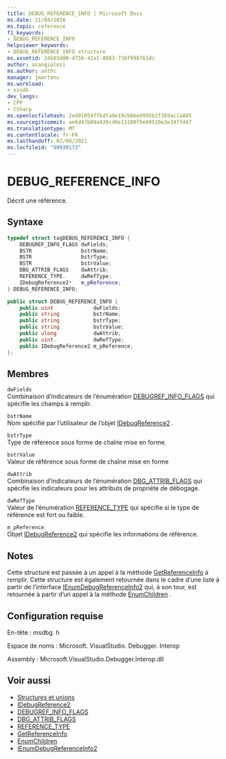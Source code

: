 ```yaml
---
title: DEBUG_REFERENCE_INFO | Microsoft Docs
ms.date: 11/04/2016
ms.topic: reference
f1_keywords:
- DEBUG_REFERENCE_INFO
helpviewer_keywords:
- DEBUG_REFERENCE_INFO structure
ms.assetid: 24b83d00-d756-42a1-8083-730f998761dc
author: acangialosi
ms.author: anthc
manager: jmartens
ms.workload:
- vssdk
dev_langs:
- CPP
- CSharp
ms.openlocfilehash: 2e491054ffbdfa9e19cb8bed995b2f369ac1a885
ms.sourcegitcommit: ae6d47b09a439cd0e13180f5e89510e3e347fd47
ms.translationtype: MT
ms.contentlocale: fr-FR
ms.lasthandoff: 02/08/2021
ms.locfileid: "99939173"
---
```

# <a name="debug_reference_info"></a>DEBUG_REFERENCE_INFO
Décrit une référence.

## <a name="syntax"></a>Syntaxe

```cpp
typedef struct tagDEBUG_REFERENCE_INFO {
    DEBUGREF_INFO_FLAGS dwFields;
    BSTR                bstrName;
    BSTR                bstrType;
    BSTR                bstrValue;
    DBG_ATTRIB_FLAGS    dwAttrib;
    REFERENCE_TYPE.     dwRefType;
    IDebugReference2*   m_pReference;
} DEBUG_REFERENCE_INFO;
```

```csharp
public struct DEBUG_REFERENCE_INFO {
    public uint             dwFields;
    public string           bstrName;
    public string           bstrType;
    public string           bstrValue;
    public ulong            dwAttrib;
    public uint.            dwRefType;
    public IDebugReference2 m_pReference;
};
```

## <a name="members"></a>Membres
`dwFields`\
Combinaison d’indicateurs de l’énumération [DEBUGREF_INFO_FLAGS](../../../extensibility/debugger/reference/debugref-info-flags.md) qui spécifie les champs à remplir.

`bstrName`\
Nom spécifié par l’utilisateur de l’objet [IDebugReference2](../../../extensibility/debugger/reference/idebugreference2.md) .

`bstrType`\
Type de référence sous forme de chaîne mise en forme.

`bstrValue`\
Valeur de référence sous forme de chaîne mise en forme

`dwAttrib`\
Combinaison d’indicateurs de l’énumération [DBG_ATTRIB_FLAGS](../../../extensibility/debugger/reference/dbg-attrib-flags.md) qui spécifie les indicateurs pour les attributs de propriété de débogage.

`dwRefType`\
Valeur de l’énumération [REFERENCE_TYPE](../../../extensibility/debugger/reference/reference-type.md) qui spécifie si le type de référence est fort ou faible.

`m_pReference`\
Objet [IDebugReference2](../../../extensibility/debugger/reference/idebugreference2.md) qui spécifie les informations de référence.

## <a name="remarks"></a>Notes
Cette structure est passée à un appel à la méthode [GetReferenceInfo](../../../extensibility/debugger/reference/idebugreference2-getreferenceinfo.md) à remplir. Cette structure est également retournée dans le cadre d’une liste à partir de l’interface [IEnumDebugReferenceInfo2](../../../extensibility/debugger/reference/ienumdebugreferenceinfo2.md) qui, à son tour, est retournée à partir d’un appel à la méthode [EnumChildren](../../../extensibility/debugger/reference/idebugreference2-enumchildren.md) .

## <a name="requirements"></a>Configuration requise
En-tête : msdbg. h

Espace de noms : Microsoft. VisualStudio. Debugger. Interop

Assembly : Microsoft.VisualStudio.Debugger.Interop.dll

## <a name="see-also"></a>Voir aussi
- [Structures et unions](../../../extensibility/debugger/reference/structures-and-unions.md)
- [IDebugReference2](../../../extensibility/debugger/reference/idebugreference2.md)
- [DEBUGREF_INFO_FLAGS](../../../extensibility/debugger/reference/debugref-info-flags.md)
- [DBG_ATTRIB_FLAGS](../../../extensibility/debugger/reference/dbg-attrib-flags.md)
- [REFERENCE_TYPE](../../../extensibility/debugger/reference/reference-type.md)
- [GetReferenceInfo](../../../extensibility/debugger/reference/idebugreference2-getreferenceinfo.md)
- [EnumChildren](../../../extensibility/debugger/reference/idebugreference2-enumchildren.md)
- [IEnumDebugReferenceInfo2](../../../extensibility/debugger/reference/ienumdebugreferenceinfo2.md)

